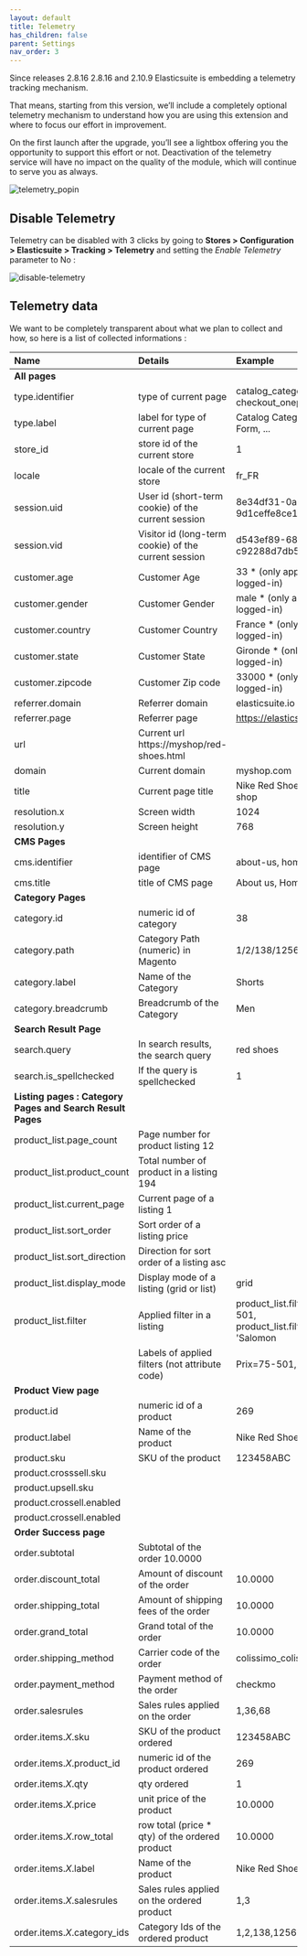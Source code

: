 ```yaml
---
layout: default
title: Telemetry
has_children: false
parent: Settings
nav_order: 3
---
```

Since releases 2.8.16 2.8.16 and 2.10.9 Elasticsuite is embedding a telemetry tracking mechanism.

That means, starting from this version, we’ll include a completely optional telemetry mechanism to understand how you are using this extension and where to focus our effort in improvement.

On the first launch after the upgrade, you’ll see a lightbox offering you the opportunity to support this effort or not. Deactivation of the telemetry service will have no impact on the quality of the module, which will continue to serve you as always.

![telemetry_popin](https://user-images.githubusercontent.com/98949123/152796487-54b56130-83d6-4186-84e3-1e4926175cc9.png)

## Disable Telemetry
Telemetry can be disabled with 3 clicks by going to **Stores > Configuration > Elasticsuite > Tracking > Telemetry** and setting the _Enable Telemetry_ parameter to No :

![disable-telemetry](https://user-images.githubusercontent.com/98949123/152796825-dfcabfe8-e46b-4d97-b29a-68a76fe33333.png)

## Telemetry data

We want to be completely transparent about what we plan to collect and how, so here is a list of collected informations :

| Name        | Details         | Example |
|:-------------|:------------------|:------|
|**All pages**|
|type.identifier|	type of current page|catalog_category_view, checkout_onepage_success, ...|
|type.label|	label for type of current page|	Catalog Category, Quick Search Form, ...|
|store_id	|store id of the current store	|1|
|locale|	locale of the current store	|fr_FR|
|session.uid|	User id (short-term cookie) of the current session|	8e34df31-0a10-3e87-c28d-9d1ceffe8ce1|
|session.vid|	Visitor id (long-term cookie) of the current session|	d543ef89-6831-7326-6c36-c92288d7db5f|
|customer.age	|Customer Age	|33 * (only applicable when logged-in)|
|customer.gender|	Customer Gender|	male * (only applicable when logged-in)|
|customer.country	|Customer Country	|France * (only applicable when logged-in)|
|customer.state	|Customer State	|Gironde * (only applicable when logged-in)|
|customer.zipcode|	Customer Zip code	|33000 * (only applicable when logged-in)|
|referrer.domain	|Referrer domain	|elasticsuite.io|
|referrer.page|	Referrer page|	https://elasticsuite.io/features|
|url	|Current url	https://myshop/red-shoes.html|
|domain	|Current domain	|myshop.com|
|title|	Current page title	|Nike Red Shoes - Myshop shoes shop|
|resolution.x	|Screen width	|1024|
|resolution.y	|Screen height	|768|
|**CMS Pages**|
|cms.identifier|	identifier of CMS page|	about-us, home, ...|
|cms.title|	title of CMS page|	About us, Homepage, ...|
|**Category Pages**||
|category.id|	numeric id of category|	38|
|category.path|	Category Path (numeric) in Magento|	1/2/138/1256|
|category.label|	Name of the Category|	Shorts|
|category.breadcrumb|	Breadcrumb of the Category|	Men|
|**Search Result Page**|
|search.query	|In search results, the search query|	red shoes|
|search.is_spellchecked|	If the query is spellchecked	|1|
|**Listing pages : Category Pages and Search Result Pages**|
|product_list.page_count|	Page number for product listing	12
|product_list.product_count|	Total number of product in a listing	194
|product_list.current_page|	Current page of a listing	1
|product_list.sort_order|	Sort order of a listing	price
|product_list.sort_direction|	Direction for sort order of a listing	asc
|product_list.display_mode|	Display mode of a listing (grid or list)|	grid|
|product_list.filter|	Applied filter in a listing	|product_list.filters.price=75-501, product_list.filters.manufacturer= 'Salomon|
||Labels of applied filters (not attribute code)|Prix=75-501, Marque=Salomon|
|**Product View page**|
|product.id|	numeric id of a product	|269|
|product.label|	Name of the product	|Nike Red Shoes|
|product.sku|	SKU of the product	|123458ABC|
|product.crosssell.sku	|	
|product.upsell.sku		|
|product.crossell.enabled		|
|product.crossell.enabled		|
|**Order Success page**|
|order.subtotal|	Subtotal of the order	10.0000|
|order.discount_total|	Amount of discount of the order|	10.0000|
|order.shipping_total|	Amount of shipping fees of the order|	10.0000|
|order.grand_total|	Grand total of the order|	10.0000|
|order.shipping_method	|Carrier code of the order|	colissimo_colissimo|
|order.payment_method|	Payment method of the order|	checkmo|
|order.salesrules	|Sales rules applied on the order|	1,36,68|
|order.items.*X*.sku|	SKU of the product ordered	|123458ABC|
|order.items.*X*.product_id|	numeric id of the product ordered|	269|
|order.items.*X*.qty|	qty ordered	|1|
|order.items.*X*.price|	unit price of the product|	10.0000|
|order.items.*X*.row_total|	row total (price * qty) of the ordered product	|10.0000|
|order.items.*X*.label|	Name of the product	|Nike Red Shoes|
|order.items.*X*.salesrules|	Sales rules applied on the ordered product|	1,3|
|order.items.*X*.category_ids|	Category Ids of the ordered product	|1,2,138,1256|


